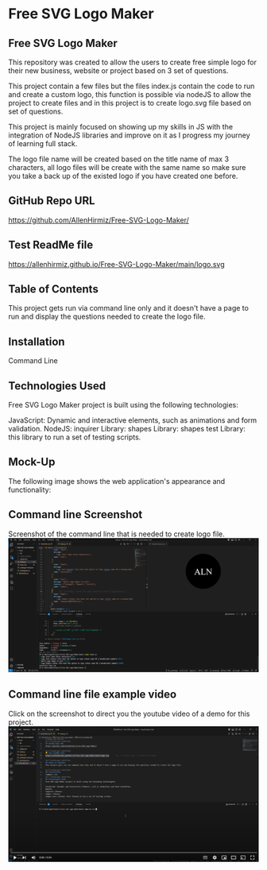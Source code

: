 # Free SVG Logo Maker

## Free SVG Logo Maker
This repository was created to allow the users to create free simple logo for their new business, website or project based on 3 set of questions.

This project contain a few files but the files index.js contain the code to run and create a custom logo, this function is possible via nodeJS to allow the project to create files and in this project is to create logo.svg file based on set of questions.

This project is mainly focused on showing up my skills in JS with the integration of NodeJS libraries and improve on it as I progress my journey of learning full stack. 

The logo file name will be created based on the title name of max 3 characters, all logo files will be create with the same name so make sure you take a back up of the existed logo if you have created one before.
## GitHub Repo URL
https://github.com/AllenHirmiz/Free-SVG-Logo-Maker/

## Test ReadMe file
https://allenhirmiz.github.io/Free-SVG-Logo-Maker/main/logo.svg

## Table of Contents
This project gets run via command line only and it doesn't have a page to run and display the questions needed to create the logo file.

## Installation
Command Line
## Technologies Used
Free SVG Logo Maker project is built using the following technologies:

JavaScript: Dynamic and interactive elements, such as animations and form validation.
NodeJS:
inquirer Library: 
shapes Library:
shapes test Library: this library to run a set of testing scripts.


## Mock-Up

The following image shows the web application's appearance and functionality:


## Command line Screenshot
Screenshot of the command line that is needed to create logo file. 
![Screenshot of the command line that is needed to create README.md file](./assets/images/command-line.png)

## Command line file example video
Click on the screenshot to direct you the youtube video of a demo for this project.
[![Watch the video](./assets/images/video.png)](https://www.youtube.com/watch?v=nKNXhaWD_HY)